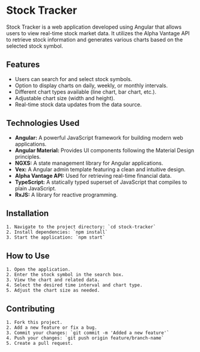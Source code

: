 
# Stock Tracker
Stock Tracker is a web application developed using Angular that allows users to view real-time stock market data. It utilizes the Alpha Vantage API to retrieve stock information and generates various charts based on the selected stock symbol.

## Features
 - Users can search for and select stock symbols.
 - Option to display charts on daily, weekly, or monthly intervals.
 - Different chart types available (line chart, bar chart, etc.).
 - Adjustable chart size (width and height).
 - Real-time stock data updates from the data source.

## Technologies Used
 - **Angular:** A powerful JavaScript framework for building modern web applications.
 - **Angular Material:** Provides UI components following the Material Design principles.
 - **NGXS:** A state management library for Angular applications.
 - **Vex:** A Angular admin template featuring a clean and intuitive design.
 - **Alpha Vantage API:** Used for retrieving real-time financial data.
 - **TypeScript:** A statically typed superset of JavaScript that compiles to plain JavaScript.
 - **RxJS:** A library for reactive programming.

## Installation
    1. Navigate to the project directory: `cd stock-tracker`
    2. Install dependencies: `npm install`
    3. Start the application: `npm start`

## How to Use
    1. Open the application.
    2. Enter the stock symbol in the search box.
    3. View the chart and related data.
    4. Select the desired time interval and chart type.
    5. Adjust the chart size as needed.

## Contributing
    1. Fork this project.
    2. Add a new feature or fix a bug.
    3. Commit your changes: `git commit -m 'Added a new feature'`
    4. Push your changes: `git push origin feature/branch-name`
    5. Create a pull request.

